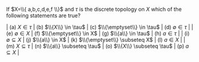 If $X=\\{ a,b,c,d,e,f \\}$ and $\tau$ is the discrete topology on $X$ which of the following statements are true?

| (a) $X \in \tau$ | (b) $\\{X\\} \in \tau$ | (c) $\\{\emptyset\\} \in \tau$ | (d) $\emptyset \in \tau$ |
| (e) $\emptyset \in X$ | (f) $\\{\emptyset\\} \in X$ | (g) $\\{a\\} \in \tau$ | (h) $a \in \tau$ |
| (i) $\emptyset \subseteq X$ | (j) $\\{a\\} \in X$ | (k) $\\{\emptyset\\} \subseteq X$ | (l) $a \in X$ |
| (m) $X \subseteq \tau$ | (n) $\\{a\\} \subseteq \tau$ | (o) $\\{X\\} \subseteq \tau$ | (p) $a \subseteq X$ |
